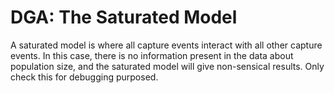 # DGA: The Saturated Model

A saturated model is where all capture events interact with all other capture events. In this case, there is no information present in the data about population size, and the saturated model will give non-sensical results. Only check this for debugging purposed.
